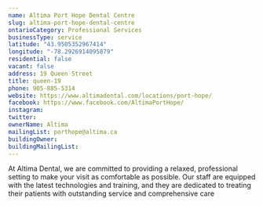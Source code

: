 ```yaml
---
name: Altima Port Hope Dental Centre 
slug: altima-port-hope-dental-centre
ontarioCategory: Professional Services
businessType: service
latitude: "43.9505352967414"
longitude: "-78.2926914095879"
residential: false
vacant: false
address: 19 Queen Street
title: queen-19
phone: 905-885-5314
website: https://www.altimadental.com/locations/port-hope/
facebook: https://www.facebook.com/AltimaPortHope/
instagram: 
twitter: 
ownerName: Altima
mailingList: porthope@altima.ca 
buildingOwner: 
buildingMailingList: 
---
```


At Altima Dental, we are committed to providing a relaxed, professional setting to make your visit as comfortable as
possible. Our staff are equipped with the latest technologies and training, and they are dedicated to treating their
patients with outstanding service and comprehensive care
